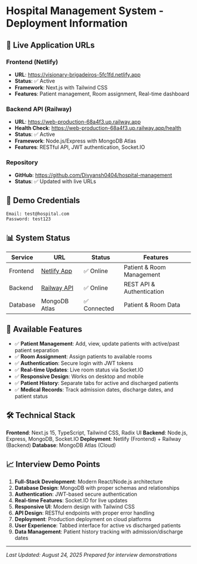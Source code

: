 # Hospital Management System - Deployment Information

## 🚀 Live Application URLs

### Frontend (Netlify)
- **URL**: https://visionary-brigadeiros-5fc1fd.netlify.app
- **Status**: ✅ Active
- **Framework**: Next.js with Tailwind CSS
- **Features**: Patient management, Room assignment, Real-time dashboard

### Backend API (Railway)
- **URL**: https://web-production-68a4f3.up.railway.app
- **Health Check**: https://web-production-68a4f3.up.railway.app/health
- **Status**: ✅ Active
- **Framework**: Node.js/Express with MongoDB Atlas
- **Features**: RESTful API, JWT authentication, Socket.IO

### Repository
- **GitHub**: https://github.com/Divyansh0404/hospital-management
- **Status**: ✅ Updated with live URLs

## 🔐 Demo Credentials

```
Email: test@hospital.com
Password: test123
```

## 📊 System Status

| Service | URL | Status | Features |
|---------|-----|--------|----------|
| Frontend | [Netlify App](https://visionary-brigadeiros-5fc1fd.netlify.app) | ✅ Online | Patient & Room Management |
| Backend | [Railway API](https://web-production-68a4f3.up.railway.app) | ✅ Online | REST API & Authentication |
| Database | MongoDB Atlas | ✅ Connected | Patient & Room Data |

## 🏥 Available Features

- ✅ **Patient Management**: Add, view, update patients with active/past patient separation
- ✅ **Room Assignment**: Assign patients to available rooms
- ✅ **Authentication**: Secure login with JWT tokens
- ✅ **Real-time Updates**: Live room status via Socket.IO
- ✅ **Responsive Design**: Works on desktop and mobile
- ✅ **Patient History**: Separate tabs for active and discharged patients
- ✅ **Medical Records**: Track admission dates, discharge dates, and patient status

## 🛠 Technical Stack

**Frontend**: Next.js 15, TypeScript, Tailwind CSS, Radix UI
**Backend**: Node.js, Express, MongoDB, Socket.IO
**Deployment**: Netlify (Frontend) + Railway (Backend)
**Database**: MongoDB Atlas (Cloud)

## 📈 Interview Demo Points

1. **Full-Stack Development**: Modern React/Node.js architecture
2. **Database Design**: MongoDB with proper schemas and relationships
3. **Authentication**: JWT-based secure authentication
4. **Real-time Features**: Socket.IO for live updates
5. **Responsive UI**: Modern design with Tailwind CSS
6. **API Design**: RESTful endpoints with proper error handling
7. **Deployment**: Production deployment on cloud platforms
8. **User Experience**: Tabbed interface for active vs discharged patients
9. **Data Management**: Patient history tracking with admission/discharge dates

---

*Last Updated: August 24, 2025*
*Prepared for interview demonstrations*
